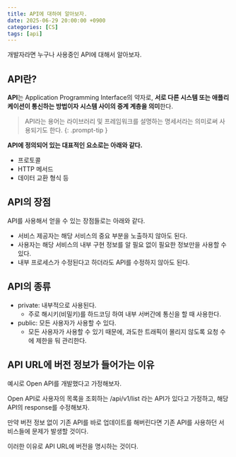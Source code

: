 ```yaml
---
title: API에 대하여 알아보자.
date: 2025-06-29 20:00:00 +0900
categories: [CS]
tags: [api]
---
```


개발자라면 누구나 사용중인 API에 대해서 알아보자.

## **API란?**
**API**는 Application Programming Interface의 약자로, **서로 다른 시스템 또는 애플리케이션이 통신하는 방법이자 시스템 사이의 중계 계층을 의미**한다.

> API라는 용어는 라이브러리 및 프레임워크를 설명하는 명세서라는 의미로써 사용되기도 한다.
{: .prompt-tip }

**API에 정의되어 있는 대표적인 요소로는 아래와 같다.**
- 프로토콜
- HTTP 메서드
- 데이터 교환 형식 등

## **API의 장점**
API를 사용해서 얻을 수 있는 장점들로는 아래와 같다.

- 서비스 제공자는 해당 서비스의 중요 부분을 노출하지 않아도 된다.
- 사용자는 해당 서비스의 내부 구현 정보를 알 필요 없이 필요한 정보만을 사용할 수 있다.
- 내부 프로세스가 수정된다고 하더라도 API를 수정하지 않아도 된다.

## **API의 종류**
- private: 내부적으로 사용된다.
  - 주로 해시키(비밀키)를 하드코딩 하여 내부 서버간에 통신을 할 때 사용한다.
- public: 모든 사용자가 사용할 수 있다.
  - 모든 사용자가 사용할 수 있기 때문에, 과도한 트래픽이 몰리지 않도록 요청 수에 제한을 둬 관리한다.

## **API URL에 버전 정보가 들어가는 이유**
예시로 Open API를 개발했다고 가정해보자.

Open API로 사용자의 목록을 조회하는 /api/v1/list 라는 API가 있다고 가정하고, 해당 API의 response를 수정해보자.

만약 버전 정보 없이 기존 API를 바로 업데이트를 해버린다면 기존 API를 사용하던 서비스들에 문제가 발생할 것이다.

이러한 이유로 API URL에 버전을 명시하는 것이다.
